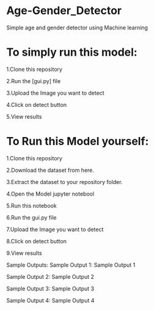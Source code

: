 # Age-Gender_Detector
Simple age and gender detector using Machine learning

# To simply run this model:

1.Clone this repository

2.Run the [gui.py] file

3.Upload the Image you want to detect

4.Click on detect button

5.View results

# To Run this Model yourself:

1.Clone this repository

2.Download the dataset from here.

3.Extract the dataset to your repository folder.

4.Open the Model jupyter notebool

5.Run this notebook

6.Run the gui.py file

7.Upload the Image you want to detect

8.Click on detect button

9.View results

Sample Outputs:
Sample Output 1:
Sample Output 1

Sample Output 2:
Sample Output 2

Sample Output 3:
Sample Output 3

Sample Output 4:
Sample Output 4
